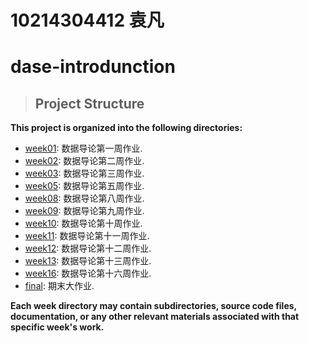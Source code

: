 # 10214304412 袁凡
# dase-introdunction

> ## Project Structure

**This project is organized into the following directories:**

- [week01](./week01): 数据导论第一周作业.
- [week02](./week02): 数据导论第二周作业.
- [week03](./week03): 数据导论第三周作业.
- [week05](./week05): 数据导论第五周作业.
- [week08](./week08): 数据导论第八周作业.
- [week09](./week09): 数据导论第九周作业.
- [week10](./week10): 数据导论第十周作业.
- [week11](./week11): 数据导论第十一周作业.
- [week12](./week12): 数据导论第十二周作业.
- [week13](./week13): 数据导论第十三周作业.
- [week16](./week16): 数据导论第十六周作业.
- [final](./final): 期末大作业.

**Each week directory may contain subdirectories, source code files, documentation, or any other relevant materials associated with that specific week's work.**


